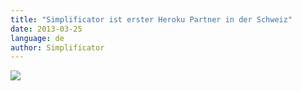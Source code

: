 ```yaml
---
title: "Simplificator ist erster Heroku Partner in der Schweiz"
date: 2013-03-25
language: de
author: Simplificator
---
```


![](/images/tumblr_inline_mk7n1pg5m51qz4rgp.png)

